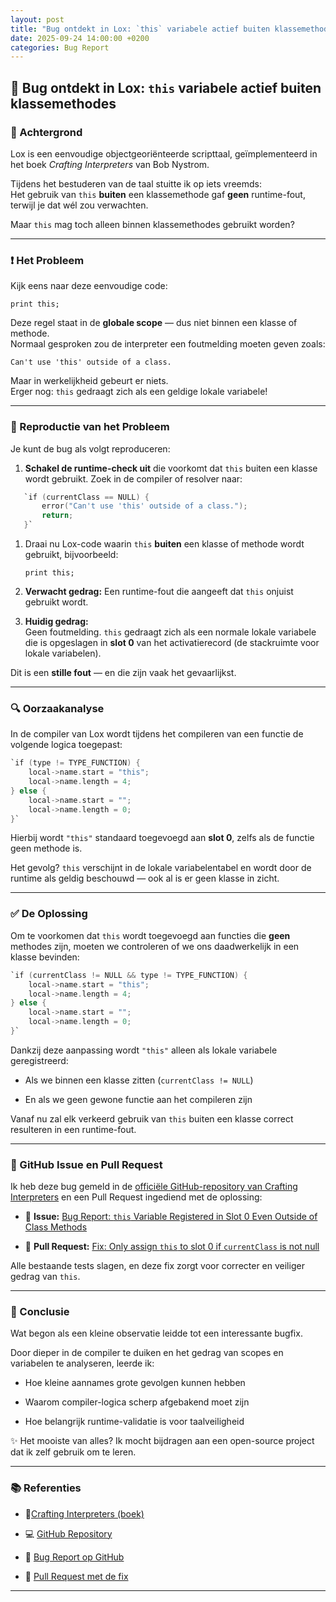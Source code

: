 ```yaml
---
layout: post
title: "Bug ontdekt in Lox: `this` variabele actief buiten klassemethodes"
date: 2025-09-24 14:00:00 +0200
categories: Bug Report
---
```

## 🐞 Bug ontdekt in Lox: `this` variabele actief buiten klassemethodes

### 🧠 Achtergrond

Lox is een eenvoudige objectgeoriënteerde scripttaal, geïmplementeerd in het boek _Crafting Interpreters_ van Bob Nystrom.

Tijdens het bestuderen van de taal stuitte ik op iets vreemds:  
Het gebruik van `this` **buiten** een klassemethode gaf **geen** runtime-fout, terwijl je dat wél zou verwachten.

Maar `this` mag toch alleen binnen klassemethodes gebruikt worden?

---

### ❗ Het Probleem

Kijk eens naar deze eenvoudige code:

`print this;`

Deze regel staat in de **globale scope** — dus niet binnen een klasse of methode.  
Normaal gesproken zou de interpreter een foutmelding moeten geven zoals:

`Can't use 'this' outside of a class.`

Maar in werkelijkheid gebeurt er niets.  
Erger nog: `this` gedraagt zich als een geldige lokale variabele!

---

### 🔁 Reproductie van het Probleem

Je kunt de bug als volgt reproduceren:

1. **Schakel de runtime-check uit** die voorkomt dat `this` buiten een klasse wordt gebruikt. Zoek in de compiler of resolver naar:
 ```c   
    `if (currentClass == NULL) {     
	    error("Can't use 'this' outside of a class.");     
	    return; 
	}`
```
1. Draai nu Lox-code waarin `this` **buiten** een klasse of methode wordt gebruikt, bijvoorbeeld:
    
    `print this;`
    
2. **Verwacht gedrag:** Een runtime-fout die aangeeft dat `this` onjuist gebruikt wordt.
    
3. **Huidig gedrag:**  
    Geen foutmelding. `this` gedraagt zich als een normale lokale variabele die is opgeslagen in **slot 0** van het activatierecord (de stackruimte voor lokale variabelen).
    

Dit is een **stille fout** — en die zijn vaak het gevaarlijkst.

---

### 🔍 Oorzaakanalyse

In de compiler van Lox wordt tijdens het compileren van een functie de volgende logica toegepast:
```c   
`if (type != TYPE_FUNCTION) {     
	local->name.start = "this";     
	local->name.length = 4; 
} else {     
	local->name.start = "";     
	local->name.length = 0; 
}`
```
Hierbij wordt `"this"` standaard toegevoegd aan **slot 0**, zelfs als de functie geen methode is.

Het gevolg? `this` verschijnt in de lokale variabelentabel en wordt door de runtime als geldig beschouwd — ook al is er geen klasse in zicht.

---

### ✅ De Oplossing

Om te voorkomen dat `this` wordt toegevoegd aan functies die **geen** methodes zijn, moeten we controleren of we ons daadwerkelijk in een klasse bevinden:
```c   
`if (currentClass != NULL && type != TYPE_FUNCTION) {     
	local->name.start = "this";     
	local->name.length = 4; 
} else {     
	local->name.start = "";     
	local->name.length = 0; 
}`
```
Dankzij deze aanpassing wordt `"this"` alleen als lokale variabele geregistreerd:

- Als we binnen een klasse zitten (`currentClass != NULL`)
    
- En als we geen gewone functie aan het compileren zijn
    

Vanaf nu zal elk verkeerd gebruik van `this` buiten een klasse correct resulteren in een runtime-fout.

---

### 🧪 GitHub Issue en Pull Request

Ik heb deze bug gemeld in de [officiële GitHub-repository van Crafting Interpreters](https://github.com/munificent/craftinginterpreters) en een Pull Request ingediend met de oplossing:

- 📌 **Issue:** [Bug Report: `this` Variable Registered in Slot 0 Even Outside of Class Methods](https://github.com/munificent/craftinginterpreters/issues/1201)
    
- 🔧 **Pull Request:** [Fix: Only assign `this` to slot 0 if `currentClass` is not null](https://github.com/munificent/craftinginterpreters/pull/1202)
    

Alle bestaande tests slagen, en deze fix zorgt voor correcter en veiliger gedrag van `this`.

---

### 🧭 Conclusie

Wat begon als een kleine observatie leidde tot een interessante bugfix.

Door dieper in de compiler te duiken en het gedrag van scopes en variabelen te analyseren, leerde ik:

- Hoe kleine aannames grote gevolgen kunnen hebben
    
- Waarom compiler-logica scherp afgebakend moet zijn
    
- Hoe belangrijk runtime-validatie is voor taalveiligheid
    

✨ Het mooiste van alles? Ik mocht bijdragen aan een open-source project dat ik zelf gebruik om te leren.

---

### 📚 Referenties

- 📘[Crafting Interpreters (boek)](https://craftinginterpreters.com/)
    
- 💻 [GitHub Repository](https://github.com/munificent/craftinginterpreters)
    
- 🐛 [Bug Report op GitHub](https://github.com/munificent/craftinginterpreters/issues/1201)
    
- 🔧 [Pull Request met de fix](https://github.com/munificent/craftinginterpreters/pull/1202)
    

---
